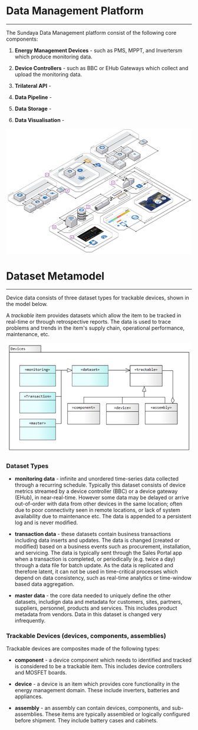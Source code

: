 # Data Management Platform
---

The Sundaya Data Management platform consist of the following core components:

1. **Energy Management Devices** - such as PMS, MPPT, and Invertersm which produce monitoring data.  

2. **Device Controllers** - such as BBC or EHub Gateways which collect and upload the monitoring data.

3. **Trilateral API** - 

4. **Data Pipeline** - 

5. **Data Storage** - 

6. **Data Visualisation** - 

![Data Management Architecture](../images/data-management-architecture-overview.jpg)

# Dataset Metamodel
---

Device data consists of three dataset types for trackable devices, shown in the model below. 

A _trackable_ item provides datasets which allow the item to be tracked in real-time or through retrospective reports. The data is used to trace problems and trends in the item's supply chain, operational performance, maintenance, etc.
 
![Devices metamodel](../images/DevicesMetamodel.png)
### Dataset Types

- **monitoring data** - infinite and unordered time-series data collected through a recurring schedule. Typically this dataset consists of device metrics streamed by a device controller (BBC) or a device gateway (EHub), in near-real-time. However some data may be delayed or arrive out-of-order with data from other devices in the same location; often due to poor connectivity seen in remote locations, or lack of system availability due to maintenance etc. The data is appended to a persistent log and is never modified.

- **transaction data** - these datasets contain business transactions including data inserts and updates. The data is changed (created or modified) based on a business events such as procurement, installation, and servicing. The data is typically sent through the Sales Portal app when a transaction is completed, or periodically (e.g. twice a day) through a data file for batch update. As the data is replicated and therefore latent, it can not be used in time-critical processes which depend on data consistency, such as real-time analytics or time-window based data aggregation.

- **master data** - the core data needed to uniquely define the other datasets, includign data and metadata for customers, sites, partners, suppliers, personnel, products and services. This includes product metadata from vendors. Data in this dataset is changed very infrequently.

### Trackable Devices (devices, components, assemblies)

Trackable devices are composites made of the following types:

- **component** - a device component which needs to identified and tracked is considered to be a trackable item. This includes device controllers and MOSFET boards. 

- **device** - a device is an item which provides core functionality in the energy management domain. These include inverters, batteries and appliances. 

- **assembly** - an assembly can contain devices, components, and sub-assemblies. These items are typically assembled or logically configured before shipment. They include battery cases and cabinets. 


